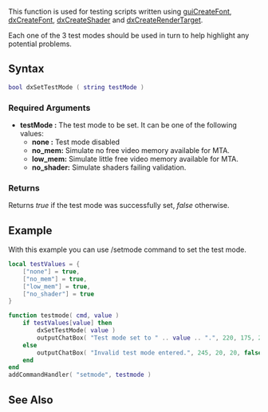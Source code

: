 This function is used for testing scripts written using [guiCreateFont](/docs/guiCreateFont.md "wikilink"), [dxCreateFont](/dxCreateFont.md "wikilink"), [dxCreateShader](/dxCreateShader.md "wikilink") and [dxCreateRenderTarget](/dxCreateRenderTarget.md "wikilink").

Each one of the 3 test modes should be used in turn to help highlight any potential problems.

Syntax
------

``` lua
bool dxSetTestMode ( string testMode )
```

### Required Arguments

-   **testMode :** The test mode to be set. It can be one of the following values:
    -   **none :** Test mode disabled
    -   **no\_mem:** Simulate no free video memory available for MTA.
    -   **low\_mem:** Simulate little free video memory available for MTA.
    -   **no\_shader:** Simulate shaders failing validation.

### Returns

Returns *true* if the test mode was successfully set, *false* otherwise.

Example
-------

With this example you can use /setmode command to set the test mode.

``` lua
local testValues = {
    ["none"] = true,
    ["no_mem"] = true,
    ["low_mem"] = true,
    ["no_shader"] = true
}

function testmode( cmd, value )
    if testValues[value] then
        dxSetTestMode( value )
        outputChatBox( "Test mode set to " .. value .. ".", 220, 175, 20, false )
    else
        outputChatBox( "Invalid test mode entered.", 245, 20, 20, false )
    end
end
addCommandHandler( "setmode", testmode )
```

See Also
--------
